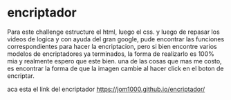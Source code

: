 # encriptador


Para este challenge estructure el html, luego el css. y luego de repasar los videos de logica y con ayuda del gran google, pude encontrar las funciones correspondientes para hacer la encriptacion, pero si bien encontre varios modelos de encriptadores ya terminados, la forma de realizarlo es 100% mia y realmente espero que este bien. una de las cosas que mas me costo, es encontrar la forma de que la imagen cambie al hacer click en el boton de encriptar.

aca esta el link del encriptador https://jom1000.github.io/encriptador/
